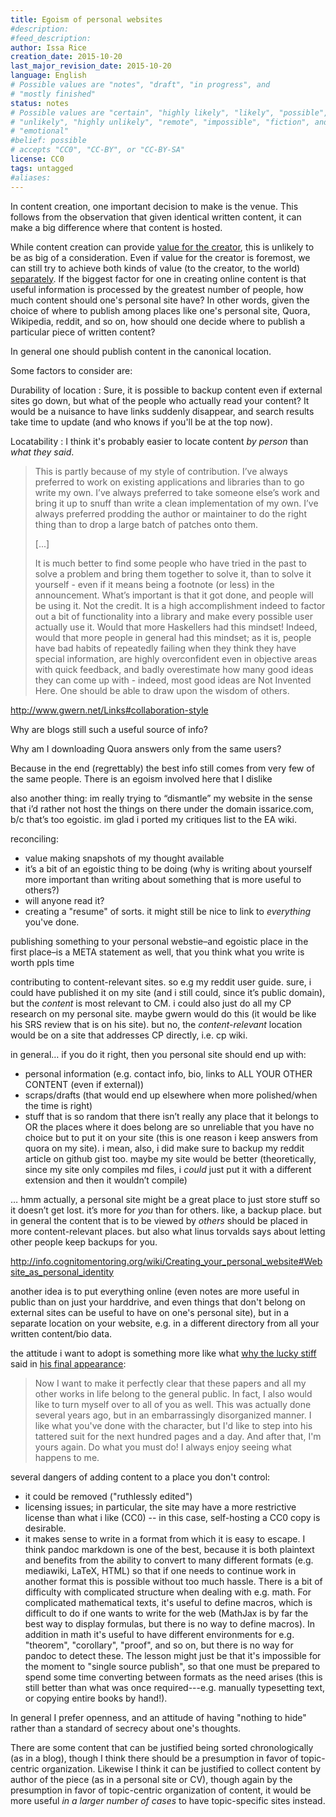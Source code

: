 ```yaml
---
title: Egoism of personal websites
#description: 
#feed_description: 
author: Issa Rice
creation_date: 2015-10-20
last_major_revision_date: 2015-10-20
language: English
# Possible values are "notes", "draft", "in progress", and
# "mostly finished"
status: notes
# Possible values are "certain", "highly likely", "likely", "possible",
# "unlikely", "highly unlikely", "remote", "impossible", "fiction", and
# "emotional"
#belief: possible
# accepts "CC0", "CC-BY", or "CC-BY-SA"
license: CC0
tags: untagged
#aliases: 
---
```


In content creation, one important decision to make is the venue.
This follows from the observation that given identical written content, it can make a big difference where that content is hosted.

While content creation can provide [value for the creator](http://issarice.com/the-value-of-content-creation#value-for-the-creator), this is unlikely to be as big of a consideration.
Even if value for the creator is foremost, we can still try to achieve both kinds of value (to the creator, to the world) [separately](http://lesswrong.com/lw/6z/purchase_fuzzies_and_utilons_separately/).
If the biggest factor for one in creating online content is that useful information is processed by the greatest number of people, how much content should one's personal site have?
In other words, given the choice of where to publish among places like one's personal site, Quora, Wikipedia, reddit, and so on, how should one decide where to publish a particular piece of written content? 

In general one should publish content in the canonical location.

Some factors to consider are:

Durability of location
:   Sure, it is possible to backup content even if external sites go down, but what of the people who actually read your content?
It would be a nuisance to have links suddenly disappear, and search results take time to update (and who knows if you'll be at the top now). 

Locatability
:   I think it's probably easier to locate content *by person* than *what they said*.

> This is partly because of my style of contribution. I’ve always
> preferred to work on existing applications and libraries than to go
> write my own. I’ve always preferred to take someone else’s work and
> bring it up to snuff than write a clean implementation of my own. I’ve
> always preferred prodding the author or maintainer to do the right
> thing than to drop a large batch of patches onto them.
>
> [...]
> 
> It is much better to find some people who have tried in the past to
> solve a problem and bring them together to solve it, than to solve it
> yourself - even if it means being a footnote (or less) in the
> announcement. What’s important is that it got done, and people will be
> using it. Not the credit. It is a high accomplishment indeed to factor
> out a bit of functionality into a library and make every possible user
> actually use it. Would that more Haskellers had this mindset! Indeed,
> would that more people in general had this mindset; as it is, people
> have bad habits of repeatedly failing when they think they have
> special information, are highly overconfident even in objective areas
> with quick feedback, and badly overestimate how many good ideas they
> can come up with - indeed, most good ideas are Not Invented Here. One
> should be able to draw upon the wisdom of others.

<http://www.gwern.net/Links#collaboration-style>

Why are blogs still such a useful source of info?

Why am I downloading Quora answers only from the same users?

Because in the end (regrettably) the best info still comes from very few of the same people. There is an egoism involved here that I dislike

also another thing: im really trying to “dismantle” my website in the sense that i’d rather not host the things on there under the domain issarice.com, b/c that’s too egoistic. im glad i ported my critiques list to the EA wiki.

reconciling:

- value making snapshots of my thought available
- it’s a bit of an egoistic thing to be doing (why is writing about yourself more important than writing about something that is more useful to others?)
- will anyone read it?
- creating a "resume" of sorts. it might still be nice to link to *everything* you've done.

 publishing something to your personal webstie–and egoistic place in the first place–is a META statement as well, that you think what you write is worth ppls time


contributing to content-relevant sites. so e.g my reddit user guide.
sure, i could have published it on my site (and i still could, since
it’s public domain), but the *content* is most relevant to CM. i could
also just do all my CP research on my personal site. maybe gwern would do this (it would be like his SRS review that is on his site). but no, the
*content-relevant* location would be on a site that addresses CP
directly, i.e. cp wiki.

in general… if you do it right, then you personal site should end up with:

-   personal information (e.g. contact info,
    bio, links to ALL YOUR OTHER CONTENT (even if external))
-   scraps/drafts (that would end up elsewhere when more polished/when
    the time is right)
-   stuff that is so random that there isn’t really any place that it
    belongs to OR the places where it does belong are so unreliable that
    you have no choice but to put it on your site (this is one reason i
    keep answers from quora on my site). i mean, also, i did make sure to
    backup my reddit article on github gist too. maybe my site would be
    better (theoretically, since my site only compiles md files, i
    *could* just put it with a different extension and then it
    wouldn’t compile)

… hmm actually, a personal site might be a
great place to just store stuff so it doesn’t get lost. it’s more for
*you* than for others. like, a backup place. but in general the
content that is to be viewed by *others* should be placed in more
content-relevant places. but also what linus torvalds says about letting other people keep backups for you.

<http://info.cognitomentoring.org/wiki/Creating_your_personal_website#Website_as_personal_identity>

another idea is to put everything online (even notes are more useful in public than on just your harddrive, and even things that don't belong on external sites can be useful to have on one's personal site), but in a separate location on your website, e.g. in a different directory from all your written content/bio data.

the attitude i want to adopt is something more like what [why the lucky stiff](https://en.wikipedia.org/wiki/Why_the_lucky_stiff) said in [his final appearance](https://archive.org/stream/136875051WhySCompletePrinterSpoolAsOneBook/136875051--why-s-complete-printer-spool-as-one-book_djvu.txt):

> Now I want to make it perfectly clear that these papers and all my
> other works in life belong to the general public. In fact, I also
> would like to turn myself over to all of you as well. This was
> actually done several years ago, but in an embarrassingly disorganized
> manner. I like what you've done with the character, but I'd like to
> step into his tattered suit for the next hundred pages and a day. And
> after that, I'm yours again. Do what you must do! I always enjoy
> seeing what happens to me.

several dangers of adding content to a place you don't control:

- it could be removed ("ruthlessly edited")
- licensing issues; in particular, the site may have a more restrictive license than what i like (CC0) -- in this case, self-hosting a CC0 copy is desirable.
- it makes sense to write in a format from which it is easy to escape. I think pandoc markdown is one of the best, because it is both plaintext and benefits from the ability to convert to many different formats (e.g. mediawiki, LaTeX, HTML) so that if one needs to continue work in another format this is possible without too much hassle.
There is a bit of difficulty with complicated structure when dealing with e.g. math.
For complicated mathematical texts, it's useful to define macros, which is difficult to do if one wants to write for the web (MathJax is by far the best way to display formulas, but there is no way to define macros).
In addition in math it's useful to have different environments for e.g. "theorem", "corollary", "proof", and so on, but there is no way for pandoc to detect these.
The lesson might just be that it's impossible for the moment to "single source publish", so that one must be prepared to spend some time converting between formats as the need arises (this is still better than what was once required---e.g. manually typesetting text, or copying entire books by hand!).

In general I prefer openness, and an attitude of having "nothing to hide" rather than a standard of secrecy about one's thoughts.

There are some content that can be justified being sorted chronologically (as in a blog), though I think there should be a presumption in favor of topic-centric organization.
Likewise I think it can be justified to collect content by author of the piece (as in a personal site or CV), though again by the presumption in favor of topic-centric organization of content, it would be more useful *in a larger number of cases* to have topic-specific sites instead.
